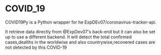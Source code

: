 # COVID_19
COVID19Py is a Python wrapper for he ExpDEv07/coronavirus-tracker-api.

It retrieve data directly from @ExpDev07's back-end but it can also be set up to use a different backend.
It will detect the total confirmed cases,dealths in the worldwise and also countrywise,recovered cases are not detected by this COVID-19
